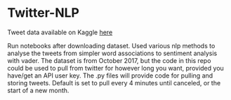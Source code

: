 # Twitter-NLP

Tweet data available on Kaggle <a href="https://www.kaggle.com/rsloot/twitter-trendstweet-for-october-2017">here</a>

Run notebooks after downloading dataset. Used various nlp methods to analyse the tweets from simpler word associations to sentiment analysis with vader.
The dataset is from October 2017, but the code in this repo could be used to pull from twitter for however long you want, provided you have/get an API user key.
The .py files will provide code for pulling and storing tweets. Default is set to pull every 4 minutes until canceled, or the start of a new month.
